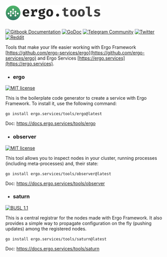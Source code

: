 <h1><a href="https://ergo.services"><img src=".github/logo.green.svg" alt="Ergo tools" width="298" height="49"></a></h1>

[![Gitbook Documentation](https://img.shields.io/badge/GitBook-Documentation-f37f40?style=plastic&logo=gitbook&logoColor=white&style=flat)](https://docs.ergo.services)
[![GoDoc](https://pkg.go.dev/badge/ergo-services/ergo)](https://pkg.go.dev/ergo.services/ergo)
[![Telegram Community](https://img.shields.io/badge/Telegram-ergo__services-229ed9?style=flat&logo=telegram&logoColor=white)](https://t.me/ergo_services)
[![Twitter](https://img.shields.io/badge/Twitter-ergo__services-00acee?style=flat&logo=twitter&logoColor=white)](https://twitter.com/ergo_services)
[![Reddit](https://img.shields.io/badge/Reddit-r/ergo__services-ff4500?style=plastic&logo=reddit&logoColor=white&style=flat)](https://reddit.com/r/ergo_services)

Tools that make your life easier working with Ergo Framework [https://github.com/ergo-services/ergo](https://github.com/ergo-services/ergo) and Ergo Services [https://ergo.services](https://ergo.services).

- ### ergo
[![MIT license](https://img.shields.io/badge/license-MIT-brightgreen.svg)](ergo/LICENSE)

  This is the boilerplate code generator to create a service with Ergo Framework. To install it, use the following command:

  `go install ergo.services/tools/ergo@latest`

  Doc: https://docs.ergo.services/tools/ergo

- ### observer
[![MIT license](https://img.shields.io/badge/license-MIT-brightgreen.svg)](observer/LICENSE)

  This tool allows you to inspect nodes in your cluster, running processes (including meta-processes) and, their state:

  `go install ergo.services/tools/observer@latest`

  Doc: https://docs.ergo.services/tools/observer

- ### saturn
[![BUSL 1.1](https://img.shields.io/badge/license-BUSL_1.1-31af90.svg)](saturn/LICENSE)

  This is a central registrar for the nodes made with Ergo Framework. It also provides a simple way to propagate configuration on the fly (pushing updates) among the registered nodes.

  `go install ergo.services/tools/saturn@latest`

  Doc: https://docs.ergo.services/tools/saturn
